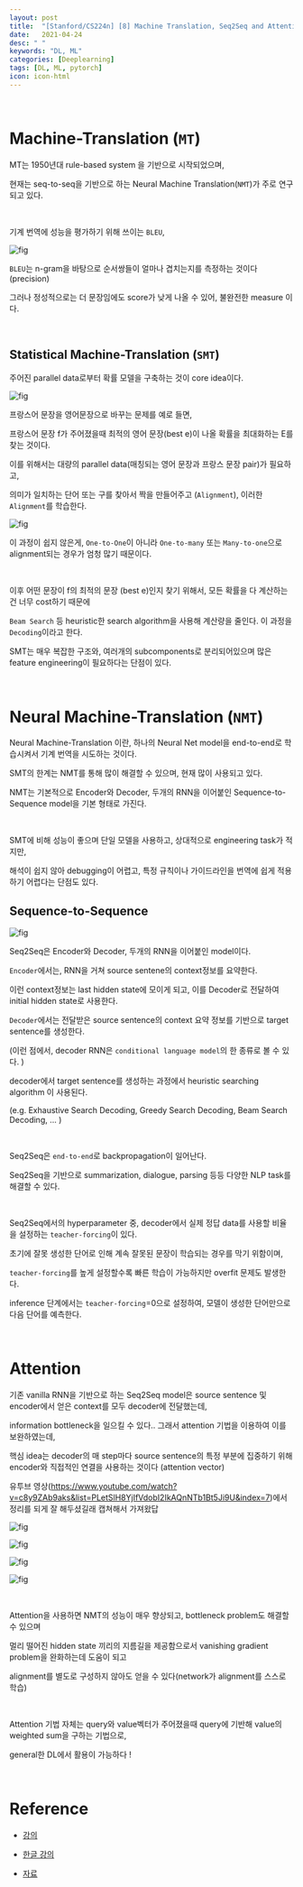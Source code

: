 ```yaml
---
layout: post
title:  "[Stanford/CS224n] [8] Machine Translation, Seq2Seq and Attention  "
date:   2021-04-24
desc: " "
keywords: "DL, ML"
categories: [Deeplearning]
tags: [DL, ML, pytorch]
icon: icon-html
---
```



<br>


# Machine-Translation (`MT`)

MT는 1950년대 rule-based system 을 기반으로 시작되었으며,

현재는 seq-to-seq을 기반으로 하는 Neural Machine Translation(`NMT`)가 주로 연구되고 있다.

<br>


기계 번역에 성능을 평가하기 위해 쓰이는 `BLEU`,


![fig](https://3.bp.blogspot.com/-HDoHlz3t9eo/WO1TxDJfSRI/AAAAAAAAISI/7B5FhctDglkxexKD_WSzTiR87h2B_OlXQCLcB/s1600/BLEU_94.jpg)

`BLEU`는 n-gram을 바탕으로 순서쌍들이 얼마나 겹치는지를 측정하는 것이다(precision)  

그러나 정성적으로는 더 문장임에도 score가 낮게 나올 수 있어, 불완전한 measure 이다.



<br>

## Statistical Machine-Translation (`SMT`)

주어진 parallel data로부터 확률 모델을 구축하는 것이 core idea이다.


![fig](https://lh3.googleusercontent.com/proxy/MvRNJwkrNe3kij7IY8lB_Q0OJ_2fLLBSb9WuDFJeN76mSROcXnmVhTOyBXytA7UWFxaNqzDpKzMAak4RulsG3zO3ICL3vkg7VBobYTAgsBtTqRhdqxc444HOYlvsvmA)


프랑스어 문장을 영어문장으로 바꾸는 문제를 예로 들면,

프랑스어 문장 f가 주어졌을때 최적의 영어 문장(best e)이 나올 확률을 최대화하는 E를 찾는 것이다.

이를 위해서는 대량의 parallel data(매칭되는 영어 문장과 프랑스 문장 pair)가 필요하고,

의미가 일치하는 단어 또는 구를 찾아서 짝을 만들어주고 (`Alignment`), 이러한 `Alignment`를 학습한다.


![fig](https://i1.wp.com/kantanmtblog.com/wp-content/uploads/2019/04/smt-model.jpg?resize=572%2C367&ssl=1)

이 과정이 쉽지 않은게, `One-to-One`이 아니라 `One-to-many` 또는 `Many-to-one`으로 alignment되는 경우가 엄청 많기 때문이다.


<br>

이후 어떤 문장이 f의 최적의 문장 (best e)인지 찾기 위해서, 모든 확률을 다 계산하는 건 너무 cost하기 때문에

`Beam Search` 등 heuristic한 search algorithm을 사용해 계산량을 줄인다. 이 과정을 `Decoding`이라고 한다.

SMT는 매우 복잡한 구조와, 여러개의 subcomponents로 분리되어있으며 많은 feature engineering이 필요하다는 단점이 있다.


<br>

# Neural Machine-Translation (`NMT`)

Neural Machine-Translation 이란, 하나의 Neural Net model을 end-to-end로 학습시켜서 기계 번역을 시도하는 것이다.

SMT의 한계는 NMT를 통해 많이 해결할 수 있으며, 현재 많이 사용되고 있다.

NMT는 기본적으로 Encoder와 Decoder, 두개의 RNN을 이어붙인 Sequence-to-Sequence model을 기본 형태로 가진다.


<br>

SMT에 비해 성능이 좋으며 단일 모델을 사용하고, 상대적으로 engineering task가 적지만,

해석이 쉽지 않아 debugging이 어렵고, 특정 규칙이나 가이드라인을 번역에 쉽게 적용하기 어렵다는 단점도 있다.


## Sequence-to-Sequence

![fig](https://miro.medium.com/max/3972/1*1JcHGUU7rFgtXC_mydUA_Q.jpeg)


Seq2Seq은 Encoder와 Decoder, 두개의 RNN을 이어붙인 model이다.

`Encoder`에서는, RNN을 거쳐 source sentene의 context정보를 요약한다.

이런 context정보는 last hidden state에 모이게 되고, 이를 Decoder로 전달하여 initial hidden state로 사용한다.  

`Decoder`에서는 전달받은 source sentence의 context 요약 정보를 기반으로 target sentence를 생성한다.

(이런 점에서, decoder RNN은 `conditional language model`의 한 종류로 볼 수 있다. )

decoder에서 target sentence를 생성하는 과정에서 heuristic searching algorithm 이 사용된다.

(e.g. Exhaustive Search Decoding, Greedy Search Decoding, Beam Search Decoding, ... )

<br>

Seq2Seq은 `end-to-end`로 backpropagation이 일어난다.

Seq2Seq을 기반으로 summarization, dialogue, parsing 등등 다양한 NLP task를 해결할 수 있다.


<br>

Seq2Seq에서의 hyperparameter 중, decoder에서 실제 정답 data를 사용할 비율을 설정하는 `teacher-forcing`이 있다.

초기에 잘못 생성한 단어로 인해 계속 잘못된 문장이 학습되는 경우를 막기 위함이며,

`teacher-forcing`를 높게 설정할수록 빠른 학습이 가능하지만 overfit 문제도 발생한다.

inference 단계에서는 `teacher-forcing`=0으로 설정하여, 모델이 생성한 단어만으로 다음 단어를 예측한다.


<br>



# Attention

기존 vanilla RNN을 기반으로 하는 Seq2Seq model은 source sentence 및 encoder에서 얻은 context를 모두 decoder에 전달했는데,

information bottleneck을 일으킬 수 있다.. 그래서 attention 기법을 이용하여 이를 보완하였는데,

핵심 idea는 decoder의 매 step마다 source sentence의 특정 부분에 집중하기 위해 encoder와 직접적인 연결을 사용하는 것이다 (attention vector)


유투브 영상(https://www.youtube.com/watch?v=c8y9ZAb9aks&list=PLetSlH8YjIfVdobI2IkAQnNTb1Bt5Ji9U&index=7)에서 정리를 되게 잘 해두셨길래 캡쳐해서 가져왔답


![fig](static/assets/img/blog/research/cs224n8_1.png)


![fig](static/assets/img/blog/research/cs224n8_2.png)

![fig](static/assets/img/blog/research/cs224n8_3.png)

![fig](static/assets/img/blog/research/cs224n8_4.png)

<br>


Attention을 사용하면 NMT의 성능이 매우 향상되고, bottleneck problem도 해결할 수 있으며

멀리 떨어진 hidden state 끼리의 지름길을 제공함으로서 vanishing gradient problem을 완화하는데 도움이 되고

alignment를 별도로 구성하지 않아도 얻을 수 있다(network가 alignment를 스스로 학습)

<br>


Attention 기법 자체는 query와 value벡터가 주어졌을때 query에 기반해 value의 weighted sum을 구하는 기법으로,

general한 DL에서 활용이 가능하다 !

<br>


# Reference

- [강의](https://www.youtube.com/watch?v=8rXD5-xhemo&list=PLoROMvodv4rOhcuXMZkNm7j3fVwBBY42z)

- [한글 강의](https://www.youtube.com/watch?v=c8y9ZAb9aks&list=PLetSlH8YjIfVdobI2IkAQnNTb1Bt5Ji9U&index=7)

- [자료 ](https://web.stanford.edu/class/archive/cs/cs224n/cs224n.1194/)

<br>
